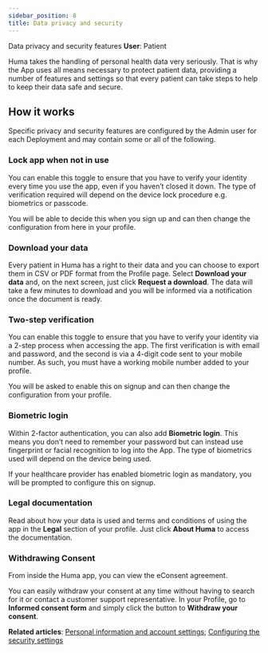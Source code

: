```yaml
---
sidebar_position: 8
title: Data privacy and security 
---
```

Data privacy and security features
**User**: Patient

Huma takes the handling of personal health data very seriously. That is why the App uses all means necessary to protect patient data, providing a number of features and settings so that every patient can take steps to help to keep their data safe and secure.

## How it works​

Specific privacy and security features are configured by the Admin user for each Deployment and may contain some or all of the following. 

### Lock app when not in use​

You can enable this toggle to ensure that you have to verify your identity every time you use the app, even if you haven’t closed it down. The type of verification required will depend on the device lock procedure e.g. biometrics or passcode. 

You will be able to decide this when you sign up and can then change the configuration from here in your profile. 

### Download your data​

Every patient in Huma has a right to their data and you can choose to export them in CSV or PDF format from the Profile page. Select **Download your data** and, on the next screen, just click **Request a download**. The data will take a few minutes to download and you will be informed via a notification once the document is ready.

### Two-step verification​

You can enable this toggle to ensure that you have to verify your identity via a 2-step process when accessing the app. The first verification is with email and password, and the second is via a 4-digit code sent to your mobile number. As such, you must have a working mobile number added to your profile.  

You will be asked to enable this on signup and can then change the configuration from your profile. 

### Biometric login

Within 2-factor authentication, you can also add **Biometric login**. This means you don’t need to remember your password but can instead use fingerprint or facial recognition to log into the App. The type of biometrics used will depend on the device being used.

If your healthcare provider has enabled biometric login as mandatory, you will be prompted to configure this on signup.

### Legal documentation
Read about how your data is used and terms and conditions of using the app in the **Legal** section of your profile. Just click **About Huma** to access the documentation.

### Withdrawing Consent​

From inside the Huma app, you can view the eConsent agreement. 

You can easily withdraw your consent at any time without having to search for it or contact a customer support representative. In your Profile, go to **Informed consent form** and simply click the button to **Withdraw your consent**.

**Related articles**: [Personal information and account settings](../getting-started/personal-information-account-settings.md); [Configuring the security settings]([data-collection/admin-portal/managing-deployments/general-settings/legal-and-security-settings.md](https://github.com/huma-engineering/huma-docs/blob/c79c894beab9d0c433b7e76167699478577af2b4/data-collection/admin-portal/managing-deployments/general-settings/legal-and-security-settings.md)) 
